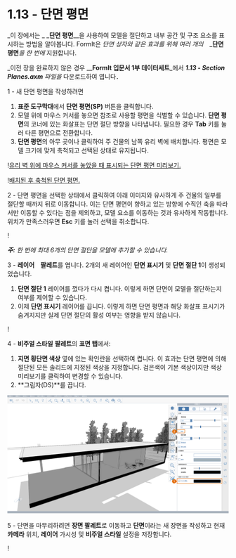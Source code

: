 # 1.13 - 단면 평면

_이 장에서는 _ _**단면 평면**__을 사용하여 모델을 절단하고 내부 공간 및 구조 요소를 표시하는 방법을 알아봅니다. FormIt은 _단면 상자와 같은 효과를 위해 여러 개의_　_**단면 평면**_을 한 번에_ 지원합니다.

_이전 장을 완료하지 않은 경우 __**FormIt 입문서 1부 데이터세트**_에서 _**1.13 - Section Planes.axm**_ _파일을_ 다운로드하여 엽니다．

1 - 새 단면 평면을 작성하려면

1. **표준 도구막대**에서 **단면 평면(SP)** 버튼을 클릭합니다.
2. 모델 위에 마우스 커서를 놓으면 참조로 사용할 평면을 식별할 수 있습니다. **단면 평면**의 코너에 있는 화살표는 단면 절단 방향을 나타냅니다. 필요한 경우 **Tab** 키를 눌러 다른 평면으로 전환합니다.
3. **단면 평면**의 아무 곳이나 클릭하여 주 건물의 남쪽 유리 벽에 배치합니다. 평면은 모델 크기에 맞게 축척되고 선택된 상태로 유지됩니다.

\![유리 벽 위에 마우스 커서를 놓았을 때 표시되는 단면 평면 미리보기.](<../../.gitbook/assets/0 (6).png>)

\![배치된 후 축척된 단면 평면.](<../../.gitbook/assets/1 (19) (1).png>)

2 - 단면 평면을 선택한 상태에서 클릭하여 아래 이미지와 유사하게 주 건물의 일부를 절단할 때까지 뒤로 이동합니다. 이는 단면 평면이 향하고 있는 방향에 수직인 축을 따라서만 이동할 수 있다는 점을 제외하고, 모델 요소를 이동하는 것과 유사하게 작동합니다. 위치가 만족스러우면 **Esc** 키를 눌러 선택을 취소합니다.

\![](<../../.gitbook/assets/2 (11) (1).png>)

_**주:**_ _한 번에 최대 6개의 단면 절단을 모델에 추가할 수 있습니다._

3 - **레이어**　**팔레트**를 엽니다. 2개의 새 레이어인 **단면 표시기** 및 **단면 절단 1**이 생성되었습니다.

1. **단면 절단 1** 레이어를 껐다가 다시 켭니다. 이렇게 하면 단면이 모델을 절단하는지 여부를 제어할 수 있습니다.
2. 이제 **단면 표시기** 레이어를 끕니다. 이렇게 하면 단면 평면과 해당 화살표 표시기가 숨겨지지만 실제 단면 절단의 활성 여부는 영향을 받지 않습니다.

\![](<../../.gitbook/assets/3 (6) (1).png>)

4 - **비주얼 스타일** **팔레트**의 **표면 탭**에서:

1. **지면 횡단면 색상** 옆에 있는 확인란을 선택하여 켭니다. 이 효과는 단면 평면에 의해 절단된 모든 솔리드에 지정된 색상을 지정합니다. 검은색이 기본 색상이지만 색상 미리보기를 클릭하여 변경할 수 있습니다.
2. **그림자(DS)**를 끕니다.

![](../../.gitbook/assets/poche.png)

5 - 단면을 마무리하려면 **장면 팔레트**로 이동하고 **단면**이라는 새 장면을 작성하고 현재 **카메라** 위치, **레이어** 가시성 및 **비주얼 스타일** 설정을 저장합니다.

\![](<../../.gitbook/assets/5 (7).png>)
